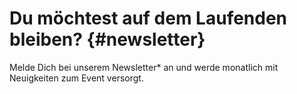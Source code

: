 # Du möchtest auf dem Laufenden bleiben? {#newsletter}

Melde Dich bei unserem Newsletter\* an und werde monatlich mit Neuigkeiten zum Event versorgt.
